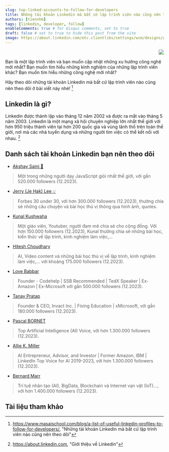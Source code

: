```yaml
---
slug: top-linked-accounts-to-follow-for-developers
title: Những tài khoản Linkedin mà bất cứ lập trình viên nào cũng nên theo dõi
authors: [tiennhm]
tags: [linkedin, developer, follow]
enableComments: true # for Gisqus comments, set to true
draft: false # set to true to hide this post from the site
image: https://about.linkedin.com/etc.clientlibs/settings/wcm/designs/gandalf/clientlibs/resources/images/og-social-share-image.jpg
---
```


<p align="right">
    <img src="https://api.visitorbadge.io/api/visitors?path=https%3A%2F%2Ftiennhm.github.io%2Fblog%2Ftop-linked-accounts-to-follow-for-developers&label=⚪Views&labelColor=%2337d67a&countColor=%23555555&style=flat&labelStyle=upper" loading='lazy' decoding='async'/>
</p>

Bạn là một lập trình viên và bạn muốn cập nhật những xu hướng công nghệ mới nhất? Bạn muốn tìm hiểu những kinh nghiệm của những lập trình viên khác? Bạn muốn tìm hiểu những công nghệ mới nhất? 

Hãy theo dõi những tài khoản Linkedin mà bất cứ lập trình viên nào cũng nên theo dõi ở bài viết này nhé! [^1]

<!--truncate-->

## Linkedin là gì?

Linkedin được thành lập vào tháng 12 năm 2002 và được ra mắt vào tháng 5 năm 2003. Linkedin là một mạng xã hội chuyên nghiệp lớn nhất thế giới với hơn 950 triệu thành viên tại hơn 200 quốc gia và vùng lãnh thổ trên toàn thế giới, nơi mà các nhà tuyển dụng và những người tìm việc có thể kết nối với nhau. [^2]

## Danh sách tài khoản Linkedin bạn nên theo dõi

- [Akshay Saini 🚀](https://www.linkedin.com/in/akshaymarch7/)
> Một trong những người dạy JavaScript giỏi nhất thế giới, với gần 520.000 followers (12.2023).
- [Jerry (Je Hak) Lee 💡](https://www.linkedin.com/in/jehakjerrylee/)
> Forbes 30 under 30, với hơn 300.000 followers (12.2023), thường chia sẻ những câu chuyện và bài học thú vị thông qua hình ảnh, quotes.
- [Kunal Kushwaha](https://www.linkedin.com/in/kunal-kushwaha/)
> Một giáo viên, Youtuber, người đam mê chia sẻ cho cộng đồng. Với hơn 150.000 followers (12.2023), Kunal thường chia sẻ những bài học, kiến thức về lập trình, kinh nghiệm làm việc,...
- [Hitesh Choudhary](https://www.linkedin.com/in/hiteshchoudhary/)
> AI, Video content và những bài học thú vị về lập trình, kinh nghiệm làm việc,... với khoảng 175.000 followers (12.2023).
- [Love Babbar](https://www.linkedin.com/in/love-babbar-38ab2887)
> Founder - Codehelp | SSB Recommended | TedX Speaker | Ex-Amazon | Ex-Microsoft với gần 500.000 followers (12.2023).
- [Tanay Pratap](https://www.linkedin.com/in/tanaypratap)
> Founder & CEO, Invact Inc. | Fixing Education | xMicrosoft, với gần 180.000 followers (12.2023).
- [Pascal BORNET](https://www.linkedin.com/in/pascalbornet)
> Top Artificial Intelligence (AI) Voice, với hơn 1.300.000 followers (12.2023).
- [Allie K. Miller](https://www.linkedin.com/in/alliekmiller/)
> AI Entrepreneur, Advisor, and Investor | Former Amazon, IBM | LinkedIn Top Voice for AI 2019-2023, với hơn 1.300.000 followers (12.2023).
- [Bernard Marr](https://www.linkedin.com/in/bernardmarr/)
> Trí tuệ nhân tạo (AI), BigData, Blockchain và Internet vạn vật (IoT)..., với hơn 1.400.000 followers (12.2023).

## Tài liệu tham khảo

[^1]: https://www.masaischool.com/blog/a-list-of-useful-linkedin-profiles-to-follow-for-developers/, "Những tài khoản Linkedin mà bất cứ lập trình viên nào cũng nên theo dõi"
[^2]: https://about.linkedin.com, "Giới thiệu về Linkedin"